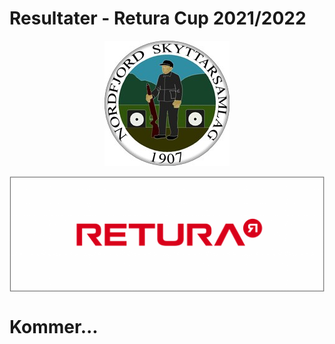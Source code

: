 <style 
    type="text/css">
img.nf { display:block; margin-left:auto; margin-right:auto;width=50%; }
</style>
# Resultater - Retura Cup 2021/2022
<p>
<a href="https://nordfjord.samlag.no">
<img class="nf" src="../imgs/Logo.jpg" alt="Nordfjord Skyttarsamlag"/><br>
</a>
<a href="https://retura.no">
<img class="nf" src="../imgs/retura.png" alt="Retura" />
</a>

</p>

# Kommer...
